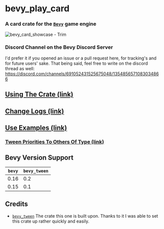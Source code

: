# bevy_play_card
### A card crate for the [`Bevy`](https://bevyengine.org/) game engine

![bevy_card_showcase - Trim](https://github.com/user-attachments/assets/bf92b236-76ce-4beb-b929-eec4c85ce166)

### Discord Channel on the Bevy Discord Server

I'd prefer it if you opened an issue or a pull request here, for tracking's and for future users' sake.
That being said, feel free to write on the discord thread as well:
https://discord.com/channels/691052431525675048/1354856571083034866

## [Using The Crate (link)](docs/using_the_crate.md)

## [Change Logs (link)](docs/change_logs.md)

## [Use Examples (link)](examples/use_examples.md)

### [Tween Priorities To Others Of Type (link)](docs/tween_priorities_to_others_of_type.md)

## Bevy Version Support
| `bevy` | `bevy_tween` |
|--------|--------------|
| 0.16   | 0.2          |
| 0.15   | 0.1          |

## Credits
- [`bevy_tween`](https://github.com/Multirious/bevy_tween)
  The crate this one is built upon. Thanks to it I was able to set this crate up rather quickly and easily.
